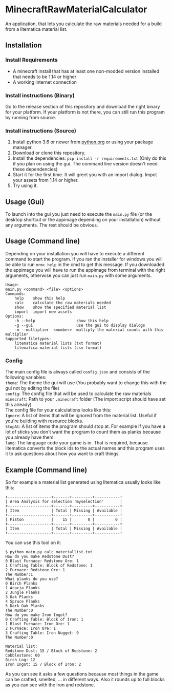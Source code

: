 # MinecraftRawMaterialCalculator
An application, that lets you calculate the raw materials needed for a build from a litematica material list.
## Installation
### Install Requirements
- A minecraft install that has at least one non-modded version installed that needs to be 1.14 or higher
- A working internet connection
### Install instructions (Binary)
Go to the release section of this repository and download the right binary for your platform. If your platform is not there, you can still run this program by running from source.
### Install instructions (Source)
1. Install python 3.6 or newer from [python.org](https://www.python.org) or using your package manager.  
2. Download or clone this repository.
3. Install the dependencies: `pip install -r requirements.txt` (Only do this if you plan on using the gui. The command line version doesn't need these dependencies)
4. Start it for the first time. It will greet you with an import dialog. Impot your assets from 1.14 or higher.
5. Try using it.
## Usage (Gui)
To launch into the gui you just need to execute the `main.py` file (or the desktop shortcut or the appimage depending on your installation) without any arguments. The rest should be obvious.
## Usage (Command line)
Depending on your installation you will have to execute a different command to start the program. If you ran the installer for windows you will be able to run `mrmc help` in the cmd to get this message. If you downloaded the appimage you will have to run the appimage from terminal with the right arguments, otherwise you can just run `main.py` with some arguments.
```
Usage:
main.py <command> <file> <options>
Commands:
    help    show this help
    calc    calculate the raw materials needed
    show    show the specified material list
    import  import new assets
Options:
    -h --help                  show this help
    -g --gui                   use the gui to display dialogs
    -m --multiplier  <number>  multiply the material counts with this multiplier
Supported filetypes:
    litematica material lists (txt format)
    litematica material lists (csv format)
```
### Config
The main config file is always called `config.json` and consists of the following variables:  
`theme`: The theme the gui will use (You probably want to change this with the gui not by editing the file)  
`config`: The config file that will be used to calculate the raw materials  
`minecraft`: Path to your `.minecraft` folder (The import script should have set this already)  
The config file for your calculations looks like this:  
`Ignore`: A list of items that will be ignored from the material list. Useful if you're building with resource blocks.  
`StopAt`: A list of items the program should stop at. For example if you have a lot of sticks you don't want the program to count them as planks because you already have them.  
`lang`: The language code your game is in. That is required, because litematica converts the block ids to the actual names and this program uses it to ask questions about how you want to craft things.  
## Example (Command line)
So for example a material list generated using litematica usually looks like this:
```
+-------------------+-------+---------+-----------+
| Area Analysis for selection 'myselection'       |
+-------------------+-------+---------+-----------+
| Item              | Total | Missing | Available |
+-------------------+-------+---------+-----------+
| Piston            |    15 |       0 |         0 |
+-------------------+-------+---------+-----------+
| Item              | Total | Missing | Available |
+-------------------+-------+---------+-----------+
```
You can use this tool on it:
```
$ python main.py calc materiallist.txt
How do you make Redstone Dust?
0 Blast Furnace: Redstone Ore: 1 
1 Crafting Table: Block of Redstone: 1 
2 Furnace: Redstone Ore: 1 
The Number:1
What planks do you use?
0 Birch Planks
1 Acacia Planks
2 Jungle Planks
3 Oak Planks
4 Spruce Planks
5 Dark Oak Planks
The Number:0
How do you make Iron Ingot?
0 Crafting Table: Block of Iron: 1 
1 Blast Furnace: Iron Ore: 1 
2 Furnace: Iron Ore: 1 
3 Crafting Table: Iron Nugget: 9 
The Number:0

Material list:
Redstone Dust: 15 / Block of Redstone: 2
Cobblestone: 60
Birch Log: 12
Iron Ingot: 15 / Block of Iron: 2
```
As you can see it asks a few questions because most things in the game can be crafted, smelted, ... in different ways.
Also it rounds up to full blocks as you can see with the iron and redstone.
